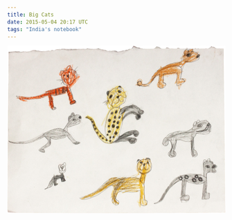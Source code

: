 ```yaml
---
title: Big Cats
date: 2015-05-04 20:17 UTC
tags: "India's notebook"
---
```


![Big Cats](/images/posts/2015-05-04-big-cats.jpg)
